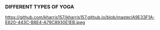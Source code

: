 ### DIFFERENT TYPES OF YOGA

<https://github.com/kharris157/kharris157.github.io/blob/master/A9E33F1A-E620-443C-B8E4-A79C8930E1EB.jpeg>
